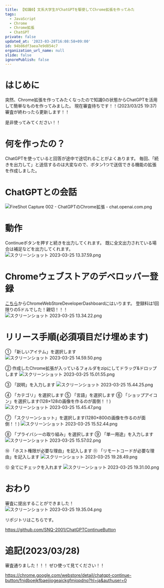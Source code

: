 ```yaml
---
title: 【知識0】文系大学生がChatGPTを駆使してChrome拡張を作ってみた
tags:
  - JavaScript
  - Chrome
  - Chrome拡張
  - ChatGPT
private: false
updated_at: '2023-03-28T16:08:58+09:00'
id: 94b86df3aea7e9d854c7
organization_url_name: null
slide: false
ignorePublish: false
---
```

# はじめに
突然、Chrome拡張を作ってみたくなったので知識0の状態からChatGPTを活用して簡単なものを作ってみました。
現在審査待ちです！！(2023/03/25 19:37)
審査が終わったら更新します！！

是非使ってみてください！！

# 何を作ったの？
ChatGPTを使っていると回答が途中で途切れることがよくあります。
毎回、「続きを出力して」と送信するのは大変なので、ボタン1つで送信できる機能の拡張を作成しました。

# ChatGPTとの会話
![FireShot Capture 002 - ChatGPTのChrome拡張 - chat.openai.com.png](https://qiita-image-store.s3.ap-northeast-1.amazonaws.com/0/1745371/efa77097-8b54-e8c8-82cb-408a997a7ae8.png)

# 動作
Continueボタンを押すと続きを出力してくれます。
既に全文出力されている場合は補足などを出力してくれます。
![スクリーンショット 2023-03-25 13.37.59.png](https://qiita-image-store.s3.ap-northeast-1.amazonaws.com/0/1745371/1c98d7d5-c1f2-2178-8179-f6131bf735e9.png)

# Chromeウェブストアのデベロッパー登録
[こちら](https://chrome.google.com/webstore/devconsole/register)からChromeWebStoreDeveloperDashboardにはいります。
登録料は1回限りの5ドルでした！親切！！！
![スクリーンショット 2023-03-25 13.34.22.png](https://qiita-image-store.s3.ap-northeast-1.amazonaws.com/0/1745371/1628052e-2ca8-9c95-0be5-3c8c501de6ea.png)

# リリース手順(必須項目だけ埋めます)
① 「新しいアイテム」を選択します
![スクリーンショット 2023-03-25 14.59.50.png](https://qiita-image-store.s3.ap-northeast-1.amazonaws.com/0/1745371/4e86fb2b-2651-4fdf-f2a0-e7a39633bfa5.png)

② 作成したChrome拡張が入っているフォルダをzipにしてドラッグ&ドロップします
![スクリーンショット 2023-03-25 15.01.55.png](https://qiita-image-store.s3.ap-northeast-1.amazonaws.com/0/1745371/2e42c96c-6e59-7cdd-8876-cfa2b2e0f7ae.png)

③ 「説明」を入力します
![スクリーンショット 2023-03-25 15.44.25.png](https://qiita-image-store.s3.ap-northeast-1.amazonaws.com/0/1745371/065107e8-2bcc-c712-5db1-0cd3ea0db181.png)

④ 「カテゴリ」を選択します
⑤ 「言語」を選択します
⑥ 「ショップアイコン」を選択します(128×128の画像を作るのが面倒！！)
![スクリーンショット 2023-03-25 15.45.47.png](https://qiita-image-store.s3.ap-northeast-1.amazonaws.com/0/1745371/08196c7a-dffc-042e-f135-41df50e31984.png)

⑦ 「スクリーンショット」を選択します(1280×800の画像を作るのが面倒！！)
![スクリーンショット 2023-03-25 15.52.44.png](https://qiita-image-store.s3.ap-northeast-1.amazonaws.com/0/1745371/ad91c509-111f-1f0b-2065-690eb3e37ac4.png)

⑧ 「プライバシーの取り組み」を選択します
⑨ 「単一用途」を入力します
![スクリーンショット 2023-03-25 15.57.02.png](https://qiita-image-store.s3.ap-northeast-1.amazonaws.com/0/1745371/92e22ef2-38de-02b0-7aa1-012f84e766fe.png)

⑩ 「ホスト権限が必要な理由」を記入します
⑪ 「リモートコードが必要な理由」を記入します
![スクリーンショット 2023-03-25 19.28.49.png](https://qiita-image-store.s3.ap-northeast-1.amazonaws.com/0/1745371/aed64582-5dc7-c039-e06a-ec8146e46f4d.png)

⑫ 全てにチェックを入れます
![スクリーンショット 2023-03-25 19.31.00.png](https://qiita-image-store.s3.ap-northeast-1.amazonaws.com/0/1745371/b0a19202-f8b4-f88a-c20b-e6ee925c358a.png)

# おわり

審査に提出することができました！
![スクリーンショット 2023-03-25 19.35.04.png](https://qiita-image-store.s3.ap-northeast-1.amazonaws.com/0/1745371/58b51959-2a3f-7452-483f-dfb53dd0f1e3.png)

リポジトリはこちらです。

https://github.com/SNQ-2001/ChatGPTContinueButton

# 追記(2023/03/28)
審査通りました！！！
ぜひ使って見てください！！

https://chrome.google.com/webstore/detail/chatgpt-continue-button/fnjdboejkfbaeijiogeaickgfmjopdno?hl=ja&authuser=0
